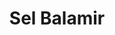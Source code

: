 ---
title: "Sel Balamir"
summary: "Vocalist, guitarist and producer from Manchester , a member of"
image: "sel-balamir.jpg"
---